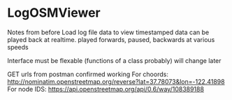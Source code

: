 # LogOSMViewer
Notes from before
Load log file data to view timestamped data
can be played back at realtime. played forwards, paused, backwards at various speeds

Interface must be flexable (functions of a class probably) will change later

GET urls from postman confirmed working
For choords:
http://nominatim.openstreetmap.org/reverse?lat=37.78073&lon=-122.41898
For node IDS:
https://api.openstreetmap.org/api/0.6/way/108389188